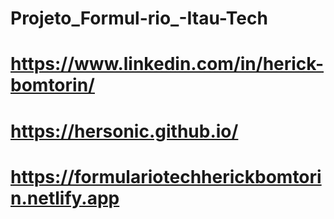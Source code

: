 # Projeto_Formul-rio_-Itau-Tech
# https://www.linkedin.com/in/herick-bomtorin/
# https://hersonic.github.io/
# https://formulariotechherickbomtorin.netlify.app